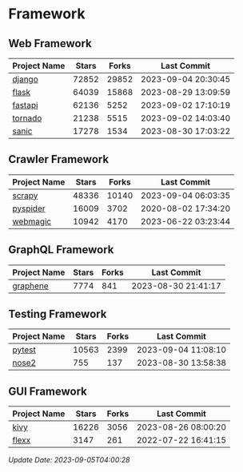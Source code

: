 # Framework

## Web Framework
| Project Name | Stars | Forks | Last Commit |
| ------------ | ----- | ----- | ----------- |
| [django](https://github.com/django/django) | 72852 | 29852 | 2023-09-04 20:30:45 |
| [flask](https://github.com/pallets/flask) | 64039 | 15868 | 2023-08-29 13:09:59 |
| [fastapi](https://github.com/tiangolo/fastapi) | 62136 | 5252 | 2023-09-02 17:10:19 |
| [tornado](https://github.com/tornadoweb/tornado) | 21238 | 5515 | 2023-09-02 14:03:40 |
| [sanic](https://github.com/sanic-org/sanic) | 17278 | 1534 | 2023-08-30 17:03:22 |

## Crawler Framework
| Project Name | Stars | Forks | Last Commit |
| ------------ | ----- | ----- | ----------- |
| [scrapy](https://github.com/scrapy/scrapy) | 48336 | 10140 | 2023-09-04 06:03:35 |
| [pyspider](https://github.com/binux/pyspider) | 16009 | 3702 | 2020-08-02 17:34:20 |
| [webmagic](https://github.com/code4craft/webmagic) | 10942 | 4170 | 2023-06-22 03:23:44 |

## GraphQL Framework
| Project Name | Stars | Forks | Last Commit |
| ------------ | ----- | ----- | ----------- |
| [graphene](https://github.com/graphql-python/graphene) | 7774 | 841 | 2023-08-30 21:41:17 |

## Testing Framework
| Project Name | Stars | Forks | Last Commit |
| ------------ | ----- | ----- | ----------- |
| [pytest](https://github.com/pytest-dev/pytest) | 10563 | 2399 | 2023-09-04 11:08:10 |
| [nose2](https://github.com/nose-devs/nose2) | 755 | 137 | 2023-08-30 13:58:38 |

## GUI Framework
| Project Name | Stars | Forks | Last Commit |
| ------------ | ----- | ----- | ----------- |
| [kivy](https://github.com/kivy/kivy) | 16226 | 3056 | 2023-08-26 08:00:20 |
| [flexx](https://github.com/flexxui/flexx) | 3147 | 261 | 2022-07-22 16:41:15 |

*Update Date: 2023-09-05T04:00:28*